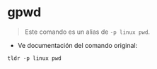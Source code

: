 # gpwd

> Este comando es un alias de `-p linux pwd`.

- Ve documentación del comando original:

`tldr -p linux pwd`
